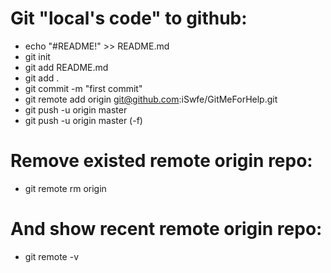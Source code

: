 # Git "local's code" to github:
* echo "#README!" >> README.md
* git init
* git add README.md
* git add .
* git commit -m "first commit"
* git remote add origin git@github.com:iSwfe/GitMeForHelp.git
* git push -u origin master
* git push -u origin master (-f)

# Remove existed remote origin repo: 
* git remote rm origin

# And show recent remote origin repo:
* git remote -v
